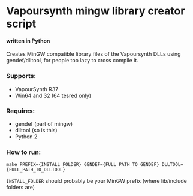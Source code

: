 # Vapoursynth mingw library creator script
#### written in Python

Creates MinGW compatible library files of the Vapoursynth DLLs using gendef/dlltool, for people too lazy to cross compile it.

### Supports:
 - VapourSynth R37
 - Win64 and 32 (64 tesred only)

### Requires: 
 - gendef (part of mingw)
 - dlltool (so is this)
 - Python 2

### How to run:

    make PREFIX={INSTALL_FOLDER} GENDEF={FULL_PATH_TO_GENDEF} DLLTOOL={FULL_PATH_TO_DLLTOOL}
	
`INSTALL_FOLDER` should probably be your MinGW prefix (where lib/include folders are)
